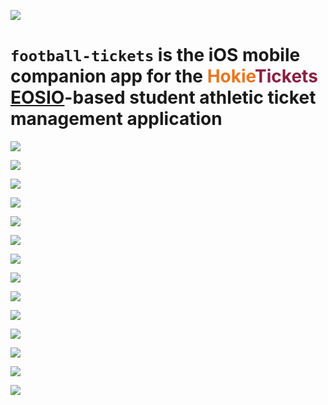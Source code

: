 ![](https://www.dictionary.com/e/wp-content/uploads/2018/10/hokie-2-300x300.jpg)
# `football-tickets` is the iOS mobile companion app for the <span style="color: #E87722;">Hokie</span><span style="color: #8B1F41;">Tickets</span> [EOSIO](https://eos.io)-based student athletic ticket management application

![](ss/signin.png)

![](ss/signin2.png)

![](ss/account.png)

![](ss/games.png)

![](ss/ticket.png)

![](ss/buy.png)

![](ss/sell.png)

![](ss/bid.png)

![](ss/bid2.png)

![](ss/tickets.png)

![](ss/qr1.png)

![](ss/qr2.png)

![](ss/qr3.png)

![](ss/qr4.png)

